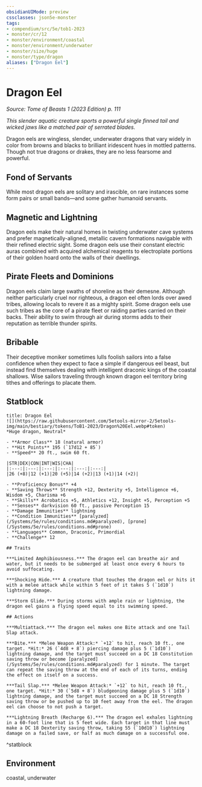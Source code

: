 ```yaml
---
obsidianUIMode: preview
cssclasses: json5e-monster
tags:
- compendium/src/5e/tob1-2023
- monster/cr/12
- monster/environment/coastal
- monster/environment/underwater
- monster/size/huge
- monster/type/dragon
aliases: ["Dragon Eel"]
---
```

# Dragon Eel
*Source: Tome of Beasts 1 (2023 Edition) p. 111*  

*This slender aquatic creature sports a powerful single finned tail and wicked jaws like a matched pair of serrated blades.*

Dragon eels are wingless, slender, underwater dragons that vary widely in color from browns and blacks to brilliant iridescent hues in mottled patterns. Though not true dragons or drakes, they are no less fearsome and powerful.

## Fond of Servants

While most dragon eels are solitary and irascible, on rare instances some form pairs or small bands—and some gather humanoid servants.

## Magnetic and Lightning

Dragon eels make their natural homes in twisting underwater cave systems and prefer magnetically-aligned, metallic cavern formations navigable with their refined electric sight. Some dragon eels use their constant electric auras combined with acquired alchemical reagents to electroplate portions of their golden hoard onto the walls of their dwellings.

## Pirate Fleets and Dominions

Dragon eels claim large swaths of shoreline as their demesne. Although neither particularly cruel nor righteous, a dragon eel often lords over awed tribes, allowing locals to revere it as a mighty spirit. Some dragon eels use such tribes as the core of a pirate fleet or raiding parties carried on their backs. Their ability to swim through air during storms adds to their reputation as terrible thunder spirits.

## Bribable

Their deceptive moniker sometimes lulls foolish sailors into a false confidence when they expect to face a simple if dangerous eel beast, but instead find themselves dealing with intelligent draconic kings of the coastal shallows. Wise sailors traveling through known dragon eel territory bring tithes and offerings to placate them.

## Statblock

```ad-statblock
title: Dragon Eel
![](https://raw.githubusercontent.com/5etools-mirror-2/5etools-img/main/bestiary/tokens/ToB1-2023/Dragon%20Eel.webp#token)
*Huge dragon, Neutral*

- **Armor Class** 18 (natural armor)
- **Hit Points** 195 (`17d12 + 85`)
- **Speed** 20 ft., swim 60 ft.

|STR|DEX|CON|INT|WIS|CHA|
|:---:|:---:|:---:|:---:|:---:|:---:|
|26 (+8)|12 (+1)|20 (+5)|14 (+2)|13 (+1)|14 (+2)|

- **Proficiency Bonus** +4
- **Saving Throws** Strength +12, Dexterity +5, Intelligence +6, Wisdom +5, Charisma +6
- **Skills** Acrobatics +5, Athletics +12, Insight +5, Perception +5
- **Senses** darkvision 60 ft., passive Perception 15
- **Damage Immunities** lightning
- **Condition Immunities** [paralyzed](/Systems/5e/rules/conditions.md#paralyzed), [prone](/Systems/5e/rules/conditions.md#prone)
- **Languages** Common, Draconic, Primordial
- **Challenge** 12

## Traits

***Limited Amphibiousness.*** The dragon eel can breathe air and water, but it needs to be submerged at least once every 6 hours to avoid suffocating.

***Shocking Hide.*** A creature that touches the dragon eel or hits it with a melee attack while within 5 feet of it takes 5 (`1d10`) lightning damage.

***Storm Glide.*** During storms with ample rain or lightning, the dragon eel gains a flying speed equal to its swimming speed.

## Actions

***Multiattack.*** The dragon eel makes one Bite attack and one Tail Slap attack.

***Bite.*** *Melee Weapon Attack:* `+12` to hit, reach 10 ft., one target. *Hit:* 26 (`4d8 + 8`) piercing damage plus 5 (`1d10`) lightning damage, and the target must succeed on a DC 18 Constitution saving throw or become [paralyzed](/Systems/5e/rules/conditions.md#paralyzed) for 1 minute. The target can repeat the saving throw at the end of each of its turns, ending the effect on itself on a success.

***Tail Slap.*** *Melee Weapon Attack:* `+12` to hit, reach 10 ft., one target. *Hit:* 30 (`5d8 + 8`) bludgeoning damage plus 5 (`1d10`) lightning damage, and the target must succeed on a DC 18 Strength saving throw or be pushed up to 10 feet away from the eel. The dragon eel can choose to not push a target.

***Lightning Breath (Recharge 6).*** The dragon eel exhales lightning in a 60-foot line that is 5 feet wide. Each target in that line must make a DC 18 Dexterity saving throw, taking 55 (`10d10`) lightning damage on a failed save, or half as much damage on a successful one.
```
^statblock

## Environment

coastal, underwater